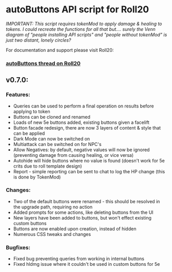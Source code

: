 # autoButtons API script for Roll20

*IMPORTANT: This script requires tokenMod to apply damage & healing to tokens. I could recreate the functions for all that but.... surely the Venn diagram of "people installing API scripts" and "people without tokenMod" is just two distant, lonely circles?*

For documentation and support please visit Roll20:
### [autoButtons thread on Roll20](https://app.roll20.net/forum/permalink/10766392/)


## v0.7.0:

### Features:
- Queries can be used to perform a final operation on results before applying to token
- Buttons can be cloned and renamed
- Loads of new 5e buttons added, existing buttons given a facelift
- Button facade redesign, there are now 3 layers of content & style that can be applied
- Dark Mode can now be switched on
- Multiattack can be switched on for NPC's
- Allow Negatives: by default, negative values will now be ignored (preventing damage from causing healing, or vice versa)
- Autohide will hide buttons where no value is found (doesn't work for 5e crits due to roll template design)
- Report - simple reporting can be sent to chat to log the HP change (this is done by TokenMod)

### Changes:
- Two of the default buttons were renamed - this should be resolved in the upgrade path, requiring no action
- Added prompts for some actions, like deleting buttons from the UI
- New layers have been added to buttons, but won't effect existing custom buttons
- Buttons are now enabled upon creation, instead of hidden
- Numerous CSS tweaks and changes

### Bugfixes:
- Fixed bug preventing queries from working in internal buttons
- Fixed hldmg issue where it couldn't be used in custom buttons for 5e
